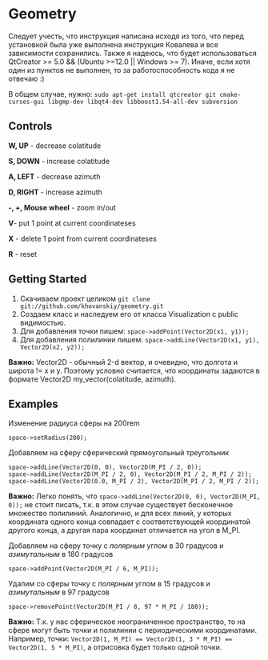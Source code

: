 Geometry
========

Следует учесть, что инструкция написана исходя из того, что перед установкой была уже выполнена инструкция Ковалева и все зависимости сохранились. Также я надеюсь, что будет использоваться QtCreator >= 5.0 && (Ubuntu >=12.0 || Windows >= 7). Иначе, если хотя один из пунктов не выполнен, то за работоспособность кода я не отвечаю :) 

В общем случае, нужно:
```sudo apt-get install qtcreator git cmake-curses-gui libgmp-dev libqt4-dev libboost1.54-all-dev subversion```

## Controls

**W, UP** - decrease colatitude

**S, DOWN** - increase colatitude


**A, LEFT** - decrease azimuth

**D, RIGHT** - increase azimuth


**-, +, Mouse wheel** - zoom in/out

**V**- put 1 point at current coordinateses

**X** - delete 1 point from current coordinateses

**R** - reset

## Getting Started
1. Скачиваем проект целиком ```git clone git://github.com/khovanskiy/geometry.git```
2. Создаем класс и наследуем его от класса Visualization c public видимостью.
3. Для добавления точки пишем: ```space->addPoint(Vector2D(x1, y1));```
4. Для добавления полилинии пишем: ```space->addLine(Vector2D(x1, y1), Vector2D(x2, y2));```

**Важно:** Vector2D - обычный 2-d вектор, и очевидно, что долгота и широта != x и y. Поэтому условно считается, что координаты задаются в формате Vector2D my_vector(colatitude, azimuth).

## Examples
Изменение радиуса сферы на 200rem
```
space->setRadius(200);
```

Добавляем на сферу сферический прямоугольный треугольник
```
space->addLine(Vector2D(0, 0), Vector2D(M_PI / 2, 0));
space->addLine(Vector2D(M_PI / 2, 0), Vector2D(M_PI / 2, M_PI / 2));
space->addLine(Vector2D(0.0, M_PI / 2), Vector2D(M_PI / 2, M_PI / 2));
```

**Важно:** Легко понять, что ```space->addLine(Vector2D(0, 0), Vector2D(M_PI, 0));``` не стоит писать, т.к. в этом случае существует бесконечное множество полилиний. Аналогично, и для всех линий, у которых координата одного конца совпадает с соответствующей координатой другого конца, а другая пара координат отличается на угол в M_PI.

Добавляем на сферу точку с *полярным* углом в 30 градусов и *азимутальным* в 180 градусов
```
space->addPoint(Vector2D(M_PI / 6, M_PI));
```

Удалим со сферы точку с *полярным* углом в 15 градусов и *азимутальным* в 97 градусов
```
space->removePoint(Vector2D(M_PI / 8, 97 * M_PI / 180));
```

**Важно:** Т.к. у нас сферическое неограниченное пространство, то на сфере могут быть точки и полилинии с периодическими координатами. Например, точки: ```Vector2D(1, M_PI) == Vector2D(1, 3 * M_PI) == Vector2D(1, 5 * M_PI)```, а отрисовка будет только одной точки.

